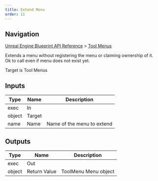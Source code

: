 ```yaml
---
title: Extend Menu
order: 11
---
```

## Navigation

[Unreal Engine Blueprint API Reference](https://dev.epicgames.com/documentation/en-us/unreal-engine/BlueprintAPI) > [Tool Menus](https://dev.epicgames.com/documentation/en-us/unreal-engine/BlueprintAPI/ToolMenus)

Extends a menu without registering the menu or claiming ownership of it. Ok to call even if menu does not exist yet.

Target is Tool Menus

## Inputs

| Type | Name | Description |
| --- | --- | --- |
| exec | In |  |
| object | Target |  |
| name | Name | Name of the menu to extend |

## Outputs

| Type | Name | Description |
| --- | --- | --- |
| exec | Out |  |
| object | Return Value | ToolMenu Menu object |
